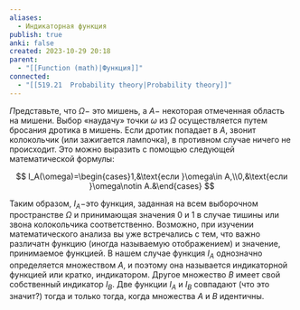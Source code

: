 ```yaml
---
aliases:
  - Индикаторная функция
publish: true
anki: false
created: 2023-10-29 20:18
parent:
  - "[[Function (math)|Функция]]"
connected:
  - "[[519.21  Probability theory|Probability theory]]"
---
```

$\Pi$редставьте, что $\Omega-$ это мишень, а $A-$ некоторая отмеченная область на мишени. Выбор «наудачу» точки $\omega$ из $\Omega$ осуществляется путем бросания дротика в мишень. Если дротик попадает в $A$, звонит колокольчик (или зажигается лампочка), в противном случае ничего не происходит. Это можно выразить с помощью следующей математической формулы:

$$
I_A(\omega)=\begin{cases}1,&\text{если }\omega\in A,\\0,&\text{если }\omega\notin A.&\end{cases}
$$

Таким образом, $I_A-$это функция, заданная на всем выборочном пространстве $\Omega$ и принимающая значения 0 и 1 в случае тишины или звона колокольчика соответственно. Возможно, при изучении математического анализа вы уже встречались с тем, что важно различатн функцию (иногда называемую отображением) и значение, принимаемое функцией. В нашем случае функция $I_A$ однозначно определяется множеством $A$, и поэтому она называется индикаторной функцией или кратко, индикатором. Другое множество $B$ имеет свой собственный индикатор $I_B$. Две функции $I_A$ и $I_B$ совпадают (что это значит?) тогда и только тогда, когда множества $A$ и $B$ идентичны.
















